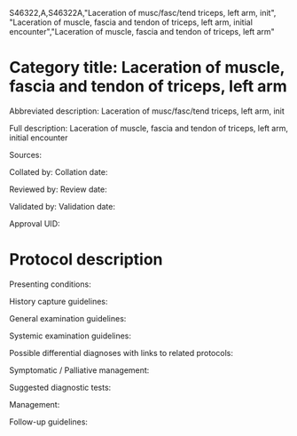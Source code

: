 S46322,A,S46322A,"Laceration of musc/fasc/tend triceps, left arm, init", "Laceration of muscle, fascia and tendon of triceps, left arm, initial encounter","Laceration of muscle, fascia and tendon of triceps, left arm"
# Category title: Laceration of muscle, fascia and tendon of triceps, left arm

Abbreviated description: Laceration of musc/fasc/tend triceps, left arm, init

Full description: Laceration of muscle, fascia and tendon of triceps, left arm, initial encounter

Sources:

Collated by:
Collation date:

Reviewed by:
Review date:

Validated by:
Validation date:

Approval UID:

# Protocol description

Presenting conditions:

History capture guidelines:

General examination guidelines:

Systemic examination guidelines:

Possible differential diagnoses with links to related protocols:

Symptomatic / Palliative management:

Suggested diagnostic tests:

Management:

Follow-up guidelines:
